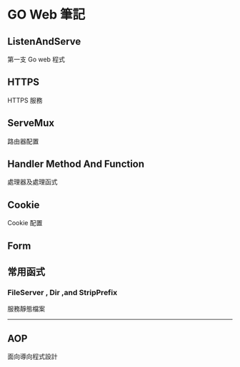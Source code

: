 # GO Web 筆記

## ListenAndServe

第一支 Go web 程式

## HTTPS

HTTPS 服務

## ServeMux

路由器配置

## Handler Method And Function

處理器及處理函式

## Cookie

Cookie 配置

## Form

## 常用函式

### FileServer , Dir ,and StripPrefix

服務靜態檔案

-----

## AOP

面向導向程式設計